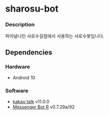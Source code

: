 # sharosu-bot

### Description
파이널나인 샤로수길점에서 사용하는 샤로수봇입니다.

## Dependencies
### Hardware
- Android 10
### Software
- [kakao talk](https://www.kakaocorp.com/page/service/service/KakaoTalk) v11.0.0
- [Messenger Bot R](https://play.google.com/store/apps/details?id=com.xfl.msgbot&hl=ko) v0.7.29a/92
